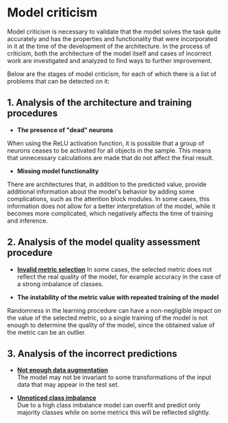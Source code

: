 # Model criticism

Model criticism is necessary to validate that the model solves the task quite accurately and has the properties and functionality that were incorporated in it at the time of the development of the architecture. In the process of criticism, both the architecture of the model itself and cases of incorrect work are investigated and analyzed to find ways to further improvement.

Below are the stages of model criticism, for each of which there is a list of problems that can be detected on it:

## 1. Analysis of the architecture and training procedures

* **The presence of "dead" neurons**

When using the ReLU activation function, it is possible that a group of neurons ceases to be activated for all objects in the sample. This means that unnecessary calculations are made that do not affect the final result.

* **Missing model functionality**

There are architectures that, in addition to the predicted value, provide additional information about the model's behavior by adding some complications, such as the attention block modules. In some cases, this information does not allow for a better interpretation of the model, while it becomes more complicated, which negatively affects the time of training and inference.


## 2. Analysis of the model quality assessment procedure

* [**Invalid metric selection**](class_imbalance.ipynb)
In some cases, the selected metric does not reflect the real quality of the model, for example accuracy in the case of a strong imbalance of classes.

* **The instability of the metric value with repeated training of the model**

Randomness in the learning procedure can have a non-negligible impact on the value of the selected metric, so a single training of the model is not enough to determine the quality of the model, since the obtained value of the metric can be an outlier.


## 3. Analysis of  the incorrect predictions

* [**Not enough data augmentation**](data_augmentation.ipynb)<br>
The model may not be invariant to some transformations of the input data that may appear in the test set.

* [**Unnoticed class imbalance**](class_imbalance.ipynb)<br>
Due to a high class imbalance model can overfit and predict only majority classes while on some metrics this will be reflected slightly.

